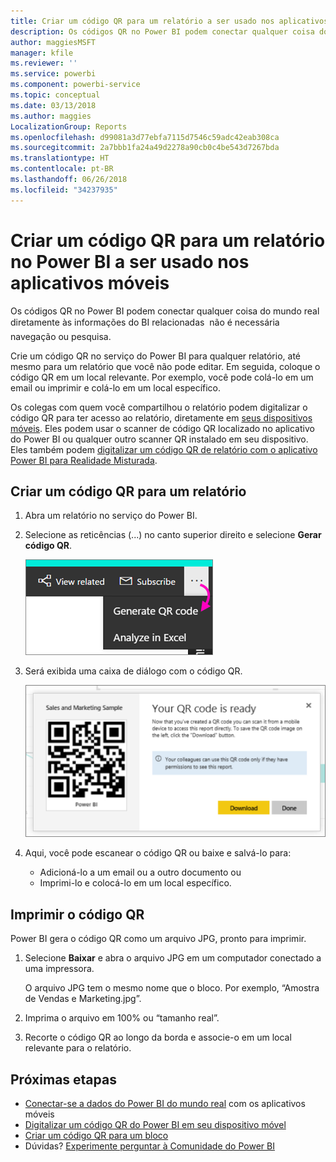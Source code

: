 ```yaml
---
title: Criar um código QR para um relatório a ser usado nos aplicativos móveis do Power BI
description: Os códigos QR no Power BI podem conectar qualquer coisa do mundo real diretamente às informações do BI relacionadas no aplicativo móvel Power BI, não sendo necessária pesquisa.
author: maggiesMSFT
manager: kfile
ms.reviewer: ''
ms.service: powerbi
ms.component: powerbi-service
ms.topic: conceptual
ms.date: 03/13/2018
ms.author: maggies
LocalizationGroup: Reports
ms.openlocfilehash: d99081a3d77ebfa7115d7546c59adc42eab308ca
ms.sourcegitcommit: 2a7bbb1fa24a49d2278a90cb0c4be543d7267bda
ms.translationtype: HT
ms.contentlocale: pt-BR
ms.lasthandoff: 06/26/2018
ms.locfileid: "34237935"
---
```

# <a name="create-a-qr-code-for-a-report-in-power-bi-to-use-in-the-mobile-apps"></a>Criar um código QR para um relatório no Power BI a ser usado nos aplicativos móveis
Os códigos QR no Power BI podem conectar qualquer coisa do mundo real diretamente às informações do BI relacionadas &#151; não é necessária navegação ou pesquisa.

Crie um código QR no serviço do Power BI para qualquer relatório, até mesmo para um relatório que você não pode editar. Em seguida, coloque o código QR em um local relevante. Por exemplo, você pode colá-lo em um email ou imprimir e colá-lo em um local específico. 

Os colegas com quem você compartilhou o relatório podem digitalizar o código QR para ter acesso ao relatório, diretamente em [seus dispositivos móveis](mobile-apps-qr-code.md). Eles podem usar o scanner de código QR localizado no aplicativo do Power BI ou qualquer outro scanner QR instalado em seu dispositivo. Eles também podem [digitalizar um código QR de relatório com o aplicativo Power BI para Realidade Misturada](mobile-mixed-reality-app.md#scan-a-report-qr-code-in-holographic-view).

## <a name="create-a-qr-code-for-a-report"></a>Criar um código QR para um relatório
1. Abra um relatório no serviço do Power BI.
2. Selecione as reticências (...) no canto superior direito e selecione **Gerar código QR**. 
   
    ![](media/service-create-qr-code-for-report/power-bi-create-qr-code-report.png)
3. Será exibida uma caixa de diálogo com o código QR. 
   
    ![](media/service-create-qr-code-for-report/powerbi_report_qrcode.png)
4. Aqui, você pode escanear o código QR ou baixe e salvá-lo para: 
   
   * Adicioná-lo a um email ou a outro documento ou 
   * Imprimi-lo e colocá-lo em um local específico. 

## <a name="print-the-qr-code"></a>Imprimir o código QR
Power BI gera o código QR como um arquivo JPG, pronto para imprimir. 

1. Selecione **Baixar** e abra o arquivo JPG em um computador conectado a uma impressora.  
   
   O arquivo JPG tem o mesmo nome que o bloco. Por exemplo, “Amostra de Vendas e Marketing.jpg”.
   
1. Imprima o arquivo em 100% ou “tamanho real”.  
2. Recorte o código QR ao longo da borda e associe-o em um local relevante para o relatório. 

## <a name="next-steps"></a>Próximas etapas
* [Conectar-se a dados do Power BI do mundo real](mobile-apps-data-in-real-world-context.md) com os aplicativos móveis
* [Digitalizar um código QR do Power BI em seu dispositivo móvel](mobile-apps-qr-code.md)
* [Criar um código QR para um bloco](service-create-qr-code-for-tile.md)
* Dúvidas? [Experimente perguntar à Comunidade do Power BI](http://community.powerbi.com/)

